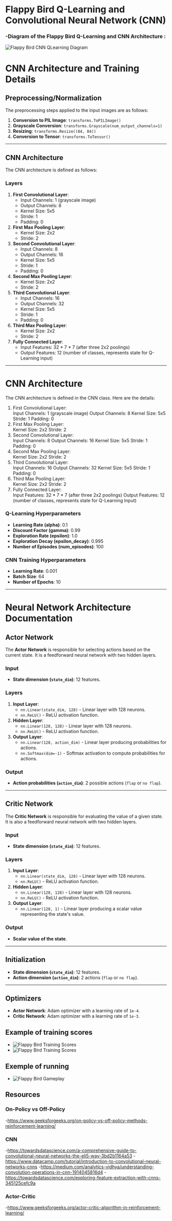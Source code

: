 # Flappy Bird Q-Learning and Convolutional Neural Network (CNN)

### -Diagram of the Flappy Bird Q-Learning and CNN Architecture :

![Flappy Bird CNN QLearning Diagram](images/Flappy_Bird_CNN_QLearning.drawio.png)

# CNN Architecture and Training Details  

## Preprocessing/Normalization  
The preprocessing steps applied to the input images are as follows:  
1. **Conversion to PIL Image**: `transforms.ToPILImage()`  
2. **Grayscale Conversion**: `transforms.Grayscale(num_output_channels=1)`  
3. **Resizing**: `transforms.Resize((84, 84))`  
4. **Conversion to Tensor**: `transforms.ToTensor()`  

---

## CNN Architecture  
The CNN architecture is defined as follows:  

### **Layers**  
1. **First Convolutional Layer**:  
   - Input Channels: 1 (grayscale image)  
   - Output Channels: 8  
   - Kernel Size: 5x5  
   - Stride: 1  
   - Padding: 0  
2. **First Max Pooling Layer**:  
   - Kernel Size: 2x2  
   - Stride: 2  
3. **Second Convolutional Layer**:  
   - Input Channels: 8  
   - Output Channels: 16  
   - Kernel Size: 5x5  
   - Stride: 1  
   - Padding: 0  
4. **Second Max Pooling Layer**:  
   - Kernel Size: 2x2  
   - Stride: 2  
5. **Third Convolutional Layer**:  
   - Input Channels: 16  
   - Output Channels: 32  
   - Kernel Size: 5x5  
   - Stride: 1  
   - Padding: 0  
6. **Third Max Pooling Layer**:  
   - Kernel Size: 2x2  
   - Stride: 2  
7. **Fully Connected Layer**:  
   - Input Features: 32 * 7 * 7 (after three 2x2 poolings)  
   - Output Features: 12 (number of classes, represents state for Q-Learning input)  

---

# CNN Architecture
The CNN architecture is defined in the CNN class. Here are the details:  
1. First Convolutional Layer:  
Input Channels: 1 (grayscale image)
Output Channels: 8
Kernel Size: 5x5
Stride: 1
Padding: 0
2. First Max Pooling Layer:  
Kernel Size: 2x2
Stride: 2
3. Second Convolutional Layer:  
Input Channels: 8
Output Channels: 16
Kernel Size: 5x5
Stride: 1
Padding: 0
4. Second Max Pooling Layer:  
Kernel Size: 2x2
Stride: 2
5. Third Convolutional Layer:  
Input Channels: 16
Output Channels: 32
Kernel Size: 5x5
Stride: 1
Padding: 0
6. Third Max Pooling Layer:  
Kernel Size: 2x2
Stride: 2
7. Fully Connected Layer:  
Input Features: 32 * 7 * 7 (after three 2x2 poolings)
Output Features: 12 (number of classes, represents state for Q-Learning Input)

### **Q-Learning Hyperparameters**  
- **Learning Rate (alpha)**: 0.1  
- **Discount Factor (gamma)**: 0.99  
- **Exploration Rate (epsilon)**: 1.0  
- **Exploration Decay (epsilon_decay)**: 0.995  
- **Number of Episodes (num_episodes)**: 100  

### **CNN Training Hyperparameters**  
- **Learning Rate**: 0.001  
- **Batch Size**: 64  
- **Number of Epochs**: 10  

---

# Neural Network Architecture Documentation  

## Actor Network  
The **Actor Network** is responsible for selecting actions based on the current state. It is a feedforward neural network with two hidden layers.  

### **Input**  
- **State dimension (`state_dim`)**: 12 features.  

### **Layers**  
1. **Input Layer**:  
   - `nn.Linear(state_dim, 128)` - Linear layer with 128 neurons.  
   - `nn.ReLU()` - ReLU activation function.  
2. **Hidden Layer**:  
   - `nn.Linear(128, 128)` - Linear layer with 128 neurons.  
   - `nn.ReLU()` - ReLU activation function.  
3. **Output Layer**:  
   - `nn.Linear(128, action_dim)` - Linear layer producing probabilities for actions.  
   - `nn.Softmax(dim=-1)` - Softmax activation to compute probabilities for actions.  

### **Output**  
- **Action probabilities (`action_dim`)**: 2 possible actions (`flap` or `no flap`).  

---

## Critic Network  
The **Critic Network** is responsible for evaluating the value of a given state. It is also a feedforward neural network with two hidden layers.  

### **Input**  
- **State dimension (`state_dim`)**: 12 features.  

### **Layers**  
1. **Input Layer**:  
   - `nn.Linear(state_dim, 128)` - Linear layer with 128 neurons.  
   - `nn.ReLU()` - ReLU activation function.  
2. **Hidden Layer**:  
   - `nn.Linear(128, 128)` - Linear layer with 128 neurons.  
   - `nn.ReLU()` - ReLU activation function.  
3. **Output Layer**:  
   - `nn.Linear(128, 1)` - Linear layer producing a scalar value representing the state's value.  

### **Output**  
- **Scalar value of the state**.  

---

## Initialization  
- **State dimension (`state_dim`)**: 12 features.  
- **Action dimension (`action_dim`)**: 2 actions (`flap` or `no flap`).  

---

## Optimizers  
- **Actor Network**: Adam optimizer with a learning rate of `1e-4`.  
- **Critic Network**: Adam optimizer with a learning rate of `1e-3`.  

## Example of training scores
- ![Flappy Bird Training Scores](images/exmpl1.png)
- ![Flappy Bird Training Scores](images/exmpl2.png)
## Exemple of running
- ![Flappy Bird Gameplay](images/Flappy_bird_playing_video-ezgif.com-optimize.gif)

## Resources
### On-Policy vs Off-Policy
-https://www.geeksforgeeks.org/on-policy-vs-off-policy-methods-reinforcement-learning/
### CNN
-https://towardsdatascience.com/a-comprehensive-guide-to-convolutional-neural-networks-the-eli5-way-3bd2b1164a53
-https://www.datacamp.com/tutorial/introduction-to-convolutional-neural-networks-cnns
-https://medium.com/analytics-vidhya/understanding-convolution-operations-in-cnn-1914045816d4
-https://towardsdatascience.com/exploring-feature-extraction-with-cnns-345125cefc9a
### Actor-Critic
-https://www.geeksforgeeks.org/actor-critic-algorithm-in-reinforcement-learning/
